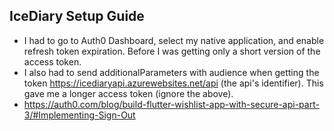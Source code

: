 ## IceDiary Setup Guide

- I had to go to Auth0 Dashboard, select my native application, and enable refresh token expiration. Before I was getting only a short version of the access token.
- I also had to send additionalParameters with audience when getting the token https://icediaryapi.azurewebsites.net/api (the api's identifier). This gave me a longer access token (ignore the above).
- https://auth0.com/blog/build-flutter-wishlist-app-with-secure-api-part-3/#Implementing-Sign-Out
